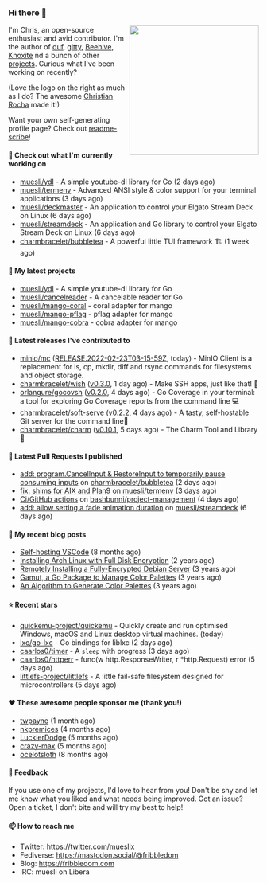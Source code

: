 ### Hi there 👋

<img align="right" src="https://raw.githubusercontent.com/muesli/muesli/master/assets/termenv.png" width="260">

I'm Chris, an open-source enthusiast and avid contributor. I'm the author of [duf](https://github.com/muesli/duf),
[gitty](https://github.com/muesli/gitty), [Beehive](https://github.com/muesli/beehive), [Knoxite](https://github.com/knoxite/knoxite)
 nd a bunch of other [projects](https://fribbledom.com/projects/). Curious what I've been working on recently?

(Love the logo on the right as much as I do? The awesome [Christian Rocha](https://github.com/meowgorithm/) made it!)

Want your own self-generating profile page? Check out [readme-scribe](https://github.com/muesli/readme-scribe)!

#### 👷 Check out what I'm currently working on

- [muesli/ydl](https://github.com/muesli/ydl) - A simple youtube-dl library for Go (2 days ago)
- [muesli/termenv](https://github.com/muesli/termenv) - Advanced ANSI style &amp; color support for your terminal applications (3 days ago)
- [muesli/deckmaster](https://github.com/muesli/deckmaster) - An application to control your Elgato Stream Deck on Linux (6 days ago)
- [muesli/streamdeck](https://github.com/muesli/streamdeck) - An application and Go library to control your Elgato Stream Deck on Linux (6 days ago)
- [charmbracelet/bubbletea](https://github.com/charmbracelet/bubbletea) - A powerful little TUI framework 🏗 (1 week ago)

#### 🌱 My latest projects

- [muesli/ydl](https://github.com/muesli/ydl) - A simple youtube-dl library for Go
- [muesli/cancelreader](https://github.com/muesli/cancelreader) - A cancelable reader for Go
- [muesli/mango-coral](https://github.com/muesli/mango-coral) - coral adapter for mango
- [muesli/mango-pflag](https://github.com/muesli/mango-pflag) - pflag adapter for mango
- [muesli/mango-cobra](https://github.com/muesli/mango-cobra) - cobra adapter for mango

#### 🔭 Latest releases I've contributed to

- [minio/mc](https://github.com/minio/mc) ([RELEASE.2022-02-23T03-15-59Z](https://github.com/minio/mc/releases/tag/RELEASE.2022-02-23T03-15-59Z), today) - MinIO Client is a replacement for ls, cp, mkdir, diff and rsync commands for filesystems and object storage.
- [charmbracelet/wish](https://github.com/charmbracelet/wish) ([v0.3.0](https://github.com/charmbracelet/wish/releases/tag/v0.3.0), 1 day ago) - Make SSH apps, just like that! 💫
- [orlangure/gocovsh](https://github.com/orlangure/gocovsh) ([v0.2.0](https://github.com/orlangure/gocovsh/releases/tag/v0.2.0), 4 days ago) - Go Coverage in your terminal: a tool for exploring Go Coverage reports from the command line 💻
- [charmbracelet/soft-serve](https://github.com/charmbracelet/soft-serve) ([v0.2.2](https://github.com/charmbracelet/soft-serve/releases/tag/v0.2.2), 4 days ago) - A tasty, self-hostable Git server for the command line🍦
- [charmbracelet/charm](https://github.com/charmbracelet/charm) ([v0.10.1](https://github.com/charmbracelet/charm/releases/tag/v0.10.1), 5 days ago) - The Charm Tool and Library 🌟

#### 🔨 Latest Pull Requests I published

- [add: program.CancelInput &amp; RestoreInput to temporarily pause consuming inputs](https://github.com/charmbracelet/bubbletea/pull/237) on [charmbracelet/bubbletea](https://github.com/charmbracelet/bubbletea) (2 days ago)
- [fix: shims for AIX and Plan9](https://github.com/muesli/termenv/pull/76) on [muesli/termenv](https://github.com/muesli/termenv) (3 days ago)
- [Ci/GitHub actions](https://github.com/bashbunni/project-management/pull/11) on [bashbunni/project-management](https://github.com/bashbunni/project-management) (4 days ago)
- [add: allow setting a fade animation duration](https://github.com/muesli/streamdeck/pull/14) on [muesli/streamdeck](https://github.com/muesli/streamdeck) (6 days ago)

#### 📜 My recent blog posts

- [Self-hosting VSCode](https://fribbledom.com/posts/selfhosting-vscode/) (8 months ago)
- [Installing Arch Linux with Full Disk Encryption](https://fribbledom.com/posts/encrypted-arch-install/) (2 years ago)
- [Remotely Installing a Fully-Encrypted Debian Server](https://fribbledom.com/posts/encrypted-remote-debian-install/) (3 years ago)
- [Gamut, a Go Package to Manage Color Palettes](https://fribbledom.com/posts/gamut-package-to-handle-color-palettes/) (3 years ago)
- [An Algorithm to Generate Color Palettes](https://fribbledom.com/posts/an-algorithm-to-generate-color-palettes/) (3 years ago)

#### ⭐ Recent stars

- [quickemu-project/quickemu](https://github.com/quickemu-project/quickemu) - Quickly create and run optimised Windows, macOS and Linux desktop virtual machines. (today)
- [lxc/go-lxc](https://github.com/lxc/go-lxc) - Go bindings for liblxc (2 days ago)
- [caarlos0/timer](https://github.com/caarlos0/timer) - A `sleep` with progress (3 days ago)
- [caarlos0/httperr](https://github.com/caarlos0/httperr) - func(w http.ResponseWriter, r *http.Request) error (5 days ago)
- [littlefs-project/littlefs](https://github.com/littlefs-project/littlefs) - A little fail-safe filesystem designed for microcontrollers (5 days ago)

#### ❤️ These awesome people sponsor me (thank you!)

- [twpayne](https://github.com/twpayne) (1 month ago)
- [nkpremices](https://github.com/nkpremices) (4 months ago)
- [LuckierDodge](https://github.com/LuckierDodge) (5 months ago)
- [crazy-max](https://github.com/crazy-max) (5 months ago)
- [ocelotsloth](https://github.com/ocelotsloth) (8 months ago)

#### 💬 Feedback

If you use one of my projects, I'd love to hear from you! Don't be shy and let me know what you liked
and what needs being improved. Got an issue? Open a ticket, I don't bite and will try my best to help!

#### 📫 How to reach me

- Twitter: https://twitter.com/mueslix
- Fediverse: https://mastodon.social/@fribbledom
- Blog: https://fribbledom.com
- IRC: muesli on Libera
